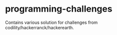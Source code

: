 # programming-challenges

Contains various solution for challenges from codility/hackerranck/hackerearth.
